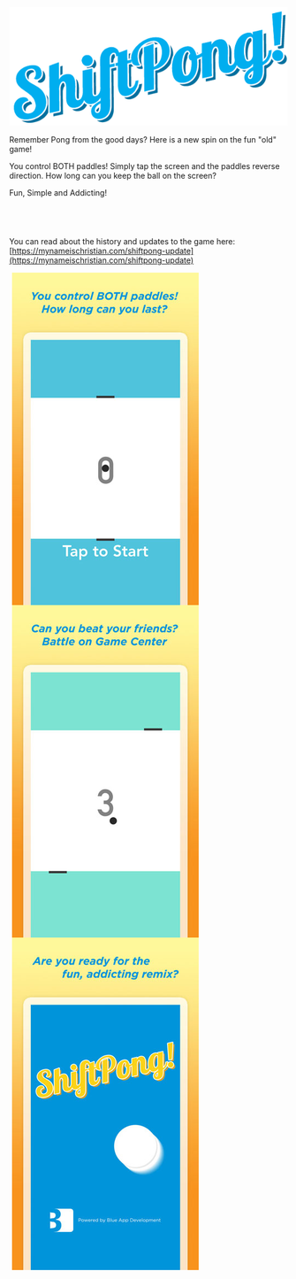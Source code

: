 ![ShiftPong Logo in Blue](shiftpong-title-blue.png)

Remember Pong from the good days? Here is a new spin on the fun "old" game!

You control BOTH paddles! Simply tap the screen and the paddles reverse direction. How long can you keep the ball on the screen?

Fun, Simple and Addicting!

<a href="https://itunes.apple.com/us/app/shiftpong/id955314303?mt=8" style="display:inline-block;overflow:hidden;background:url(https://linkmaker.itunes.apple.com/assets/shared/badges/en-us/appstore-lrg.svg) no-repeat;width:135px;height:40px;"></a>

You can read about the history and updates to the game here: [https://mynameischristian.com/shiftpong-update](https://mynameischristian.com/shiftpong-update)

<p style="text-align: center;">
    <img style="float:left;padding:0 5px;" alt="You control both paddles! How long can you last?" src="shiftpong-ss1.jpg">
    <img style="float:left;padding:0 5px;" alt="Can you beat your friends? Battle on Game Center" src="shiftpong-ss2.jpg">
    <img style="float:left;padding:0 5px;" alt="Are you ready for the fun, addicting remix?" src="shiftpong-ss3.jpg">
</p>